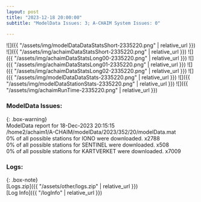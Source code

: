 ```yaml
---
layout: post
title: "2023-12-18 20:00:00"
subtitle: "ModelData Issues: 3; A-CHAIM System Issues: 0"

---
```


![]({{ "/assets/img/modelDataDataStatsShort-2335220.png" | relative_url }})
![]({{ "/assets/img/achaimDataStatsShort-2335220.png" | relative_url }})
![]({{ "/assets/img/achaimDataStatsLong00-2335220.png" | relative_url }})
![]({{ "/assets/img/achaimDataStatsLong01-2335220.png" | relative_url }})
![]({{ "/assets/img/achaimDataStatsLong02-2335220.png" | relative_url }})
![]({{ "/assets/img/modelDataDataStats-2335220.png" | relative_url }})
![]({{ "/assets/img/modelDataStationStats-2335220.png" | relative_url }})
![]({{ "/assets/img/achaimRunTime-2335220.png" | relative_url }})


### ModelData Issues:  
  
{: .box-warning}  
 ModelData report for 18-Dec-2023 20:15:15   
 /home2/achaim1/A-CHAIM/modelData/2023/352/20/modelData.mat   
 0% of all possible stations for IONO were downloaded. x2788   
 0% of all possible stations for SENTINEL were downloaded. x508   
 0% of all possible stations for KARTVERKET were downloaded. x7009   
  


### Logs:  
  
{: .box-note}  
[Logs.zip]({{ "/assets/other/logs.zip" | relative_url }})  
[Log Info]({{ "/logInfo" | relative_url }})  
